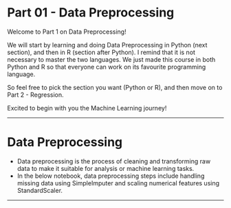 # Part 01 - Data Preprocessing

Welcome to Part 1 on Data Preprocessing!

We will start by learning and doing Data Preprocessing in Python (next section), and then in R (section after Python). I remind that it is not necessary to master the two languages. We just made this course in both Python and R so that everyone can work on its favourite programming language.

So feel free to pick the section you want (Python or R), and then move on to Part 2 - Regression.

Excited to begin with you the Machine Learning journey!
<hr>

# Data Preprocessing
* Data preprocessing is the process of cleaning and transforming raw data to make it suitable for analysis or machine learning tasks.
* In the below notebook, data preprocessing steps include handling missing data using SimpleImputer and scaling numerical features using StandardScaler.
<hr>
